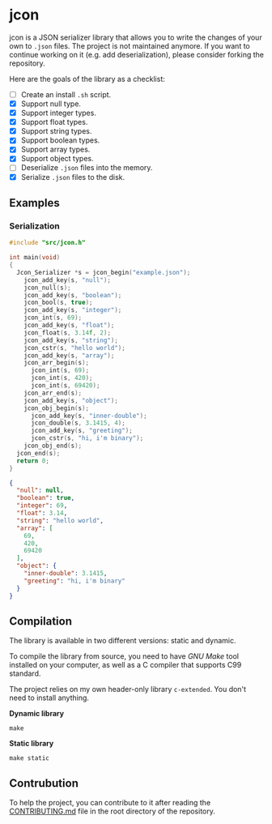 # jcon
jcon is a JSON serializer library that allows you to write the changes of your own to `.json` files.
The project is not maintained anymore. If you want to continue working on it (e.g. add deserialization), please consider forking the repository.

Here are the goals of the library as a checklist:
- [ ] Create an install `.sh` script.
- [X] Support null type.
- [X] Support integer types.
- [X] Support float types.
- [X] Support string types.
- [X] Support boolean types.
- [X] Support array types.
- [X] Support object types.
- [ ] Deserialize `.json` files into the memory.
- [X] Serialize `.json` files to the disk.

## Examples
### Serialization
```c
#include "src/jcon.h"

int main(void)
{
  Jcon_Serializer *s = jcon_begin("example.json");
    jcon_add_key(s, "null");
    jcon_null(s);
    jcon_add_key(s, "boolean");
    jcon_bool(s, true);
    jcon_add_key(s, "integer");
    jcon_int(s, 69);
    jcon_add_key(s, "float");
    jcon_float(s, 3.14f, 2);
    jcon_add_key(s, "string");
    jcon_cstr(s, "hello world");
    jcon_add_key(s, "array");
    jcon_arr_begin(s);
      jcon_int(s, 69);
      jcon_int(s, 420);
      jcon_int(s, 69420);
    jcon_arr_end(s);
    jcon_add_key(s, "object");
    jcon_obj_begin(s);
      jcon_add_key(s, "inner-double");
      jcon_double(s, 3.1415, 4);
      jcon_add_key(s, "greeting");
      jcon_cstr(s, "hi, i'm binary");
    jcon_obj_end(s);
  jcon_end(s);
  return 0;
}
```

```json
{
  "null": null,
  "boolean": true,
  "integer": 69,
  "float": 3.14,
  "string": "hello world",
  "array": [
    69,
    420,
    69420
  ],
  "object": {
    "inner-double": 3.1415,
    "greeting": "hi, i'm binary"
  }
}
```

## Compilation
The library is available in two different versions: static and dynamic.

To compile the library from source, you need to have *GNU Make* tool installed on your computer, as well as a C compiler that supports C99 standard.

The project relies on my own header-only library `c-extended`. You don't need to install anything.

**Dynamic library**
```console
make
```

**Static library**
```console
make static
```

## Contrubution
To help the project, you can contribute to it after reading the [CONTRIBUTING.md](https://github.com/detectivekaktus/jcon/blob/main/CONTRIBUTING.md) file in the root directory of the repository.

